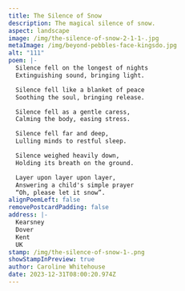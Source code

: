 ```yaml
---
title: The Silence of Snow
description: The magical silence of snow.
aspect: landscape
image: /img/the-silence-of-snow-2-1-1-.jpg
metaImage: /img/beyond-pebbles-face-kingsdo.jpg
alt: "111"
poem: |-
  Silence fell on the longest of nights
  Extinguishing sound, bringing light.

  Silence fell like a blanket of peace 
  Soothing the soul, bringing release.

  Silence fell as a gentle caress,
  Calming the body, easing stress.

  Silence fell far and deep,
  Lulling minds to restful sleep.

  Silence weighed heavily down,
  Holding its breath on the ground.

  Layer upon layer upon layer,
  Answering a child's simple prayer
  “Oh, please let it snow”.
alignPoemLeft: false
removePostcardPadding: false
address: |-
  Kearsney
  Dover
  Kent
  UK
stamp: /img/the-silence-of-snow-1-.png
showStampInPreview: true
author: Caroline Whitehouse
date: 2023-12-31T08:00:20.974Z
---
```

